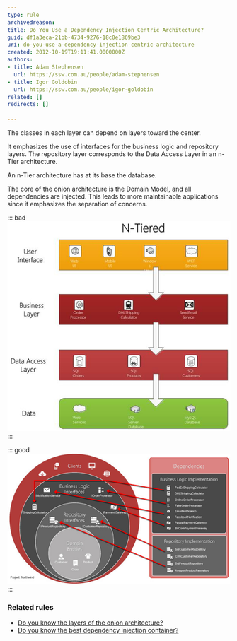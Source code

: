 ```yaml
---
type: rule
archivedreason: 
title: Do You Use a Dependency Injection Centric Architecture?
guid: df1a3eca-21bb-4734-9276-18c0e1869be3
uri: do-you-use-a-dependency-injection-centric-architecture
created: 2012-10-19T19:11:41.0000000Z
authors:
- title: Adam Stephensen
  url: https://ssw.com.au/people/adam-stephensen
- title: Igor Goldobin
  url: https://ssw.com.au/people/igor-goldobin
related: []
redirects: []

---
```


The classes in each layer can depend on layers toward the center.

It emphasizes the use of interfaces for the business logic and repository layers. The repository layer corresponds to the Data Access Layer in an n-Tier architecture.

An n-Tier architecture has at its base the database.

The core of the onion architecture is the Domain Model, and all dependencies are injected. This leads to more maintainable applications since it emphasizes the separation of concerns.


<!--endintro-->


::: bad  
![Figure: Bad Example – N-Tiered architectures do not inherently support dependency injection](/rules/do-you-use-a-dependency-injection-centric-architecture/dependency-injection-bad.jpg)  
:::


::: good  
![Figure: Good Example – The Onion Architecture promotes layers built on interfaces, and then injecting dependencies into those layers. This keeps coupling low, and therefore maintainability high](/rules/do-you-use-a-dependency-injection-centric-architecture/dependency-injection-good.jpg)  
:::

###  Related rules


* [Do you know the layers of the onion architecture?](/do-you-know-the-layers-of-the-onion-architecture)
* [Do you know the best dependency injection container?](/do-you-know-the-best-dependency-injection-container-aka-do-not-waste-days-evaluating-ioc-containers)

